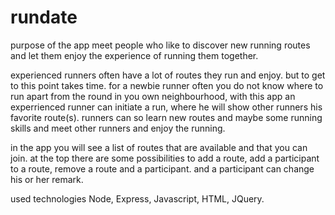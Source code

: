 # rundate

purpose of the app
meet people who like to discover new running routes and let them enjoy the experience of running them together.

experienced runners often have a lot of routes they run and enjoy. but to get to this point takes time. 
for a newbie runner often you do not know where to run apart from the round in you own neighbourhood,
with this app an experrienced runner can initiate a run, where he will show other runners his favorite route(s).
runners can so learn new routes and maybe some running skills and meet other runners and enjoy the running.

in the app you will see a list of routes that are available and that you can join.
at the top there are some possibilities to add a route, add a participant to a route, remove a route and a participant.
and a participant can change his or her remark.

used technologies
Node, Express, Javascript, HTML, JQuery.
